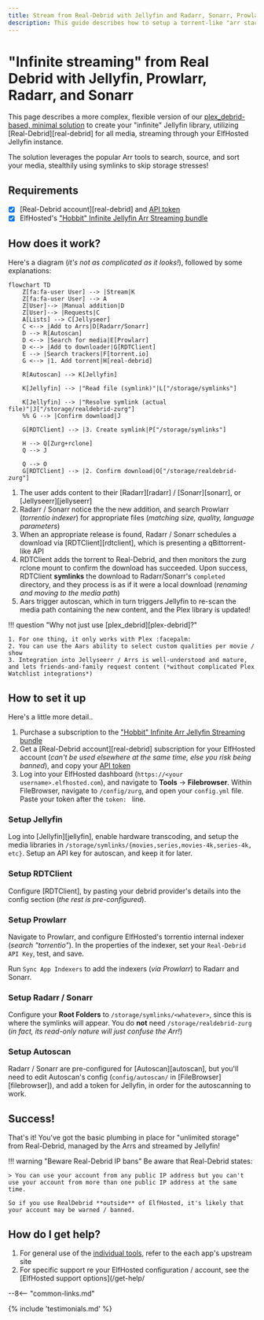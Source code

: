 ```yaml
---
title: Stream from Real-Debrid with Jellyfin and Radarr, Sonarr, Prowlarr
description: This guide describes how to setup a torrent-like "arr stack", to achieve "stremio-like", streaming your media from Real-Debrid using Jellyfin, without having to store it locally or even touch a torrent client or a VPN!
---
```

# "Infinite streaming" from Real Debrid with Jellyfin, Prowlarr, Radarr, and Sonarr

This page describes a more complex, flexible version of our [plex_debrid-based, minimal solution](/guides/media/stream-from-real-debrid-with-plex/) to create your "infinite" Jellyfin library, utilizing [Real-Debrid][real-debrid] for all media, streaming through your ElfHosted Jellyfin instance.

The solution leverages the popular Arr tools to search, source, and sort your media, stealthily using symlinks to skip storage stresses!

## Requirements

* [x] [Real-Debrid account][real-debrid] and [API token](https://real-debrid.com/apitoken)
* [x] ElfHosted's ["Hobbit" Infinite Jellyfin Arr Streaming bundle](https://store.elfhosted.com/product/hobbit-jellyfin-arrs-real-debrid-infinite-streaming-bundle)

## How does it work?

Here's a diagram (*it's not as complicated as it looks!*), followed by some explanations:

```mermaid
flowchart TD
    Z[fa:fa-user User] --> |Stream|K
    Z[fa:fa-user User] --> A
    Z[User]--> |Manual addition|D
    Z[User]--> |Requests|C
    A[Lists] --> C[Jellyseer]
    C <--> |Add to Arrs|D[Radarr/Sonarr]
    D --> R[Autoscan]
    D <--> |Search for media|E[Prowlarr]
    D <--> |Add to downloader|G[RDTClient]
    E --> |Search trackers|F[torrent.io]
    G <--> |1. Add torrent|H[real-debrid]

    R[Autoscan] --> K[Jellyfin] 

    K[Jellyfin] --> |"Read file (symlink)"|L["/storage/symlinks"]

    K[Jellyfin] --> |"Resolve symlink (actual file)"|J["/storage/realdebrid-zurg"]
    %% G --> |Confirm download|J

    G[RDTClient] --> |3. Create symlink|P["/storage/symlinks"]

    H --> Q[Zurg+rclone]
    Q --> J

    Q --> O
    G[RDTClient] --> |2. Confirm download|O["/storage/realdebrid-zurg"]
```

1. The user adds content to their [Radarr][radarr] / [Sonarr][sonarr], or [Jellyseerr][jellyseerr]
2. Radarr / Sonarr notice the the new addition, and search Prowlarr (*torrentio indexer*) for appropriate files (*matching size, quality, language parameters*)
3. When an appropriate release is found, Radarr / Sonarr schedules a download via [RDTClient][rdtclient], which is presenting a qBittorrent-like API
4. RDTClient adds the torrent to Real-Debrid, and then monitors the zurg rclone mount to confirm the download has succeeded. Upon success, RDTClient **symlinks** the download to Radarr/Sonarr's `completed` directory, and they process is as if it were a local download (*renaming and moving to the media path*)
5. Aars trigger autoscan, which in turn triggers Jellyfin to re-scan the media path containing the new content, and the Plex library is updated!

!!! question "Why not just use [plex_debrid][plex-debrid]?"

    1. For one thing, it only works with Plex :facepalm:
    2. You can use the Aars ability to select custom qualities per movie / show
    3. Integration into Jellyseerr / Arrs is well-understood and mature, and lets friends-and-family request content (*without complicated Plex Watchlist integrations*)

## How to set it up

Here's a little more detail..

1. Purchase a subscription to the ["Hobbit" Infinite Arr Jellyfin Streaming bundle](https://store.elfhosted.com/product/hobbit-jellyfin-arrs-real-debrid-infinite-streaming-bundle)
2. Get a [Real-Debrid account][real-debrid] subscription for your ElfHosted account (*can't be used elsewhere at the same time, else you risk being banned*), and copy your [API token](https://real-debrid.com/apitoken)
3. Log into your ElfHosted dashboard (`https://<your username>.elfhosted.com`), and navigate to **Tools** -> **Filebrowser**. Within FileBrowser, navigate to `/config/zurg`, and open your `config.yml` file. Paste your token after the `token: ` line.

### Setup Jellyfin

Log into [Jellyfin][jellyfin], enable hardware transcoding, and setup the media libraries in `/storage/symlinks/{movies,series,movies-4k,series-4k, etc}`. Setup an API key for autoscan, and keep it for later.

### Setup RDTClient

Configure [RDTClient], by pasting your debrid provider's details into the config section (*the rest is pre-configured*).

### Setup Prowlarr

Navigate to Prowlarr, and configure ElfHosted's torrentio internal indexer (*search "torrentio"*). In the properties of the indexer, set your `Real-Debrid API Key`, test, and save.

Run `Sync App Indexers` to add the indexers (*via Prowlarr*) to Radarr and Sonarr.

### Setup Radarr / Sonarr

Configure your **Root Folders** to `/storage/symlinks/<whatever>`, since this is where the symlinks will appear. You do **not** need `/storage/realdebrid-zurg` (*in fact, its read-only nature will just confuse the Arr!*)

### Setup Autoscan

Radarr / Sonarr are pre-configured for [Autoscan][autoscan], but you'll need to edit Autoscan's config (`config/autoscan/` in [FileBrowser][filebrowser]), and add a token for Jellyfin, in order for the autoscanning to work.

## Success!

That's it! You've got the basic plumbing in place for "unlimited storage" from Real-Debrid, managed by the Arrs and streamed by Jellyfin!

!!! warning "Beware Real-Debrid IP bans"
    Be aware that Real-Debrid states:
    
    > You can use your account from any public IP address but you can't use your account from more than one public IP address at the same time.

    So if you use RealDebrid **outside** of ElfHosted, it's likely that your account may be warned / banned.
    
## How do I get help?

1. For general use of the [individual tools](/apps/), refer to the each app's upstream site
2. For specific support re your ElfHosted configuration / account, see the [ElfHosted support options](/get-help/

--8<-- "common-links.md"

{% include 'testimonials.md' %}